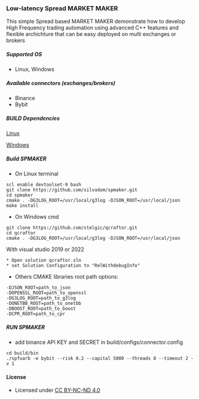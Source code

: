 ### Low-latency Spread MARKET MAKER

This simple Spread based MARKET MAKER demonstrate how to develop
High Frequency trading automation using advanced C++ features and
flexible archichture that can be easy deployed on multi exchanges or brokers


##### Supported OS

* Linux, Windows

##### Available connectors (exchanges/brokers)

* Binance
* Bybit

##### BUILD Dependencies

[Linux](BUILD_LIBRARIES_LINUX.md)

[Windows](BUILD_LIBRARIES_WIN.md)

##### Build SPMAKER

* On Linux terminal
```
scl enable devtoolset-9 bash
git clone https://github.com/silvadom/spmaker.git
cd spmaker
cmake . -DG3LOG_ROOT=/usr/local/g3log -DJSON_ROOT=/usr/local/json
make install
```

* On Windows cmd
```
git clone https://github.com/stelgic/qcraftor.git
cd qcraftor
cmake . -DG3LOG_ROOT=/usr/local/g3log -DJSON_ROOT=/usr/local/json
```

With visual studio 2019 or 2022

    * Open solution qcraftor.sln 
    * set Solution Configuration to "RelWithdebugInfo"

* Others CMAKE libraries root path options:
```
-DJSON_ROOT=path_to_json
-DOPENSSL_ROOT=path_to_openssl
-DG3LOG_ROOT=path_to_g3log
-DONETBB_ROOT=path_to_onetbb
-DBOOST_ROOT=path_to_boost
-DCPR_ROOT=path_to_cpr
```

##### RUN SPMAKER

- add binance API KEY and SECRET in build/configs/connector.config

```
cd build/bin
./spfuarb -e bybit --risk 0.2 --capital 5000 --threads 8 --timeout 2 -v 1
```

#### License

* Licensed under [CC BY-NC-ND 4.0](LICENSE.md)

